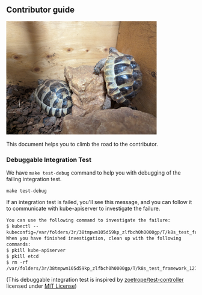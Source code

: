 ## Contributor guide

<img alt="Tortoise" src="images/climbing.jpg" width="400px"/>

This document helps you to climb the road to the contributor.

### Debuggable Integration Test

We have `make test-debug` command to help you with debugging of the failing integration test.

```shell
make test-debug
```

If an integration test is failed, you'll see this message, and you can follow it to communicate with kube-apiserver to investigate the failure. 

```
You can use the following command to investigate the failure:
$ kubectl --kubeconfig=/var/folders/3r/38tmpwm105d59kp_zlfbch0h0000gp/T/k8s_test_framework_1274319527/4210920706.kubecfg
When you have finished investigation, clean up with the following commands:
$ pkill kube-apiserver
$ pkill etcd
$ rm -rf /var/folders/3r/38tmpwm105d59kp_zlfbch0h0000gp/T/k8s_test_framework_1274319527
```

(This debuggable integration test is inspired by [zoetrope/test-controller](https://github.com/zoetrope/test-controller) 
licensed under [MIT License](https://github.com/zoetrope/test-controller/blob/main/LICENSE))
